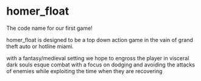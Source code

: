 # homer_float
The code name for our first game!

homer_float is designed to be a top down action game in the vain of grand theft auto or hotline miami.

with a fantasy/medieval setting we hope to engross the player in visceral dark souls esque combat with a focus on dodging and avoiding the attacks of enemies while exploiting the time when they are recovering 
